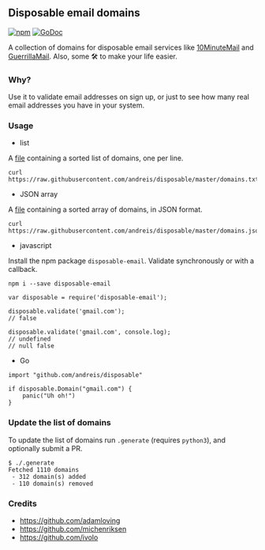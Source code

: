 ## Disposable email domains

[![npm](https://badge.fury.io/js/disposable-email.svg)](https://www.npmjs.com/package/disposable-email)
[![GoDoc](https://godoc.org/github.com/andreis/disposable?status.svg)](https://godoc.org/github.com/andreis/disposable)

A collection of domains for disposable email services like [10MinuteMail](http://10minutemail.com) and [GuerrillaMail](https://www.guerrillamail.com). Also, some 🛠 to make your life easier.

### Why?

Use it to validate email addresses on sign up, or just to see how many real email addresses you have in your system.

### Usage

* list

A [file](https://raw.githubusercontent.com/andreis/disposable/master/domains.txt)
containing a sorted list of domains, one per line.

```
curl https://raw.githubusercontent.com/andreis/disposable/master/domains.txt
```

* JSON array

A [file](https://raw.githubusercontent.com/andreis/disposable/master/domains.json)
containing a sorted array of domains, in JSON format.

```
curl https://raw.githubusercontent.com/andreis/disposable/master/domains.json
```

* javascript

Install the npm package `disposable-email`. Validate synchronously or with a callback.

```lang=shell
npm i --save disposable-email
```

```lang=javascript
var disposable = require('disposable-email');

disposable.validate('gmail.com');
// false

disposable.validate('gmail.com', console.log);
// undefined
// null false
```

* Go

```lang=go
import "github.com/andreis/disposable"

if disposable.Domain("gmail.com") {
    panic("Uh oh!")
}
```

### Update the list of domains

To update the list of domains run `.generate` (requires `python3`), and optionally submit a PR.

```lang=bash
$ ./.generate
Fetched 1110 domains
 - 312 domain(s) added
 - 110 domain(s) removed
```

### Credits

-	https://github.com/adamloving
-	https://github.com/michenriksen
-	https://github.com/ivolo
